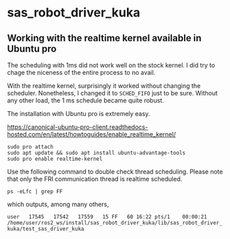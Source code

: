 # sas_robot_driver_kuka

## Working with the realtime kernel available in Ubuntu pro

The scheduling with 1ms did not work well on the stock kernel. I did try to chage the niceness of the entire process to no avail.

With the realtime kernel, surprisingly it worked without changing the scheduler. Nonetheless, I changed it to `SCHED_FIFO` just to be sure. Without any other load, the 1 ms schedule became quite robust. 

The installation with Ubuntu pro is extremely easy.

https://canonical-ubuntu-pro-client.readthedocs-hosted.com/en/latest/howtoguides/enable_realtime_kernel/

```console
sudo pro attach
sudo apt update && sudo apt install ubuntu-advantage-tools
sudo pro enable realtime-kernel
```

Use the following command to double check thread scheduling. Please note that only the FRI communication thread is realtime scheduled.

`ps -eLfc | grep FF`

which outputs, among many others,

`user   17545   17542   17559   15 FF   60 16:22 pts/1    00:00:21 /home/user/ros2_ws/install/sas_robot_driver_kuka/lib/sas_robot_driver_kuka/test_sas_driver_kuka`


